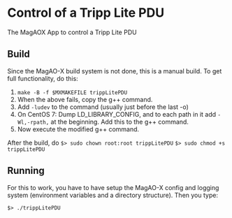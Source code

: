 
# Control of a Tripp Lite PDU

The MagAOX App to control a Tripp Lite PDU

## Build

Since the MagAO-X build system is not done, this is a manual build.  To get full functionality, do this:

1. `make -B -f $MXMAKEFILE trippLitePDU`
2. When the above fails, copy the g++ command.
3. Add `-ludev` to the command (usually just before the last -o)
4. On CentOS 7: Dump LD_LIBRARY_CONFIG, and to each path in it add `-Wl,-rpath,` at the beginning.  Add this to the g++ command.
4. Now execute the modified g++ command.

After the build, do
`$> sudo chown root:root trippLitePDU`
`$> sudo chmod +s trippLitePDU`


## Running

For this to work, you have to have setup the MagAO-X config and logging system (environment variables and a directory structure).  Then you type:

`$> ./trippLitePDU`
 
